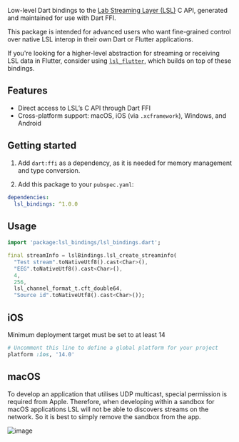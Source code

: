 Low-level Dart bindings to the [Lab Streaming Layer (LSL)](https://github.com/sccn/labstreaminglayer) C API, generated and maintained for use with Dart FFI.

This package is intended for advanced users who want fine-grained control over native LSL interop in their own Dart or Flutter applications.

If you're looking for a higher-level abstraction for streaming or receiving LSL data in Flutter, consider using [`lsl_flutter`](https://pub.dev/packages/lsl_flutter), which builds on top of these bindings.

## Features

- Direct access to LSL’s C API through Dart FFI
- Cross-platform support: macOS, iOS (via `.xcframework`), Windows, and Android

## Getting started

1. Add `dart:ffi` as a dependency, as it is needed for memory management and type conversion.

2. Add this package to your `pubspec.yaml`:

```yaml
dependencies:
  lsl_bindings: ^1.0.0
```

## Usage

```dart
import 'package:lsl_bindings/lsl_bindings.dart';

final streamInfo = lslBindings.lsl_create_streaminfo(
  "Test stream".toNativeUtf8().cast<Char>(),
  "EEG".toNativeUtf8().cast<Char>(),
  4,
  256,
  lsl_channel_format_t.cft_double64,
  "Source id".toNativeUtf8().cast<Char>());
```

## iOS

Minimum deployment target must be set to at least 14

```ruby
# Uncomment this line to define a global platform for your project
platform :ios, '14.0'
```

## macOS

To develop an application that utilises UDP multicast, special permission is required from Apple. Therefore, when developing within a sandbox for macOS applications LSL will not be able to discovers streams on the network. So it is best to simply remove the sandbox from the app.

![image](https://github.com/user-attachments/assets/6ccc2e9c-485a-4b77-88c3-3b9a220314fc)

<!--
# lsl_bindings

A new Flutter FFI plugin project.

## Getting Started

This project is a starting point for a Flutter
[FFI plugin](https://flutter.dev/to/ffi-package),
a specialized package that includes native code directly invoked with Dart FFI.

## Project structure

This template uses the following structure:

* `src`: Contains the native source code, and a CmakeFile.txt file for building
  that source code into a dynamic library.

* `lib`: Contains the Dart code that defines the API of the plugin, and which
  calls into the native code using `dart:ffi`.

* platform folders (`android`, `ios`, `windows`, etc.): Contains the build files
  for building and bundling the native code library with the platform application.

## Building and bundling native code

The `pubspec.yaml` specifies FFI plugins as follows:

```yaml
  plugin:
    platforms:
      some_platform:
        ffiPlugin: true
````

This configuration invokes the native build for the various target platforms
and bundles the binaries in Flutter applications using these FFI plugins.

This can be combined with dartPluginClass, such as when FFI is used for the
implementation of one platform in a federated plugin:

```yaml
plugin:
  implements: some_other_plugin
  platforms:
    some_platform:
      dartPluginClass: SomeClass
      ffiPlugin: true
```

A plugin can have both FFI and method channels:

```yaml
plugin:
  platforms:
    some_platform:
      pluginClass: SomeName
      ffiPlugin: true
```

The native build systems that are invoked by FFI (and method channel) plugins are:

- For Android: Gradle, which invokes the Android NDK for native builds.
  - See the documentation in android/build.gradle.
- For iOS and MacOS: Xcode, via CocoaPods.
  - See the documentation in ios/lsl_bindings.podspec.
  - See the documentation in macos/lsl_bindings.podspec.
- For Linux and Windows: CMake.
  - See the documentation in linux/CMakeLists.txt.
  - See the documentation in windows/CMakeLists.txt.

## Binding to native code

To use the native code, bindings in Dart are needed.
To avoid writing these by hand, they are generated from the header file
(`src/lsl_bindings.h`) by `package:ffigen`.
Regenerate the bindings by running `dart run ffigen --config ffigen.yaml`.

## Invoking native code

Very short-running native functions can be directly invoked from any isolate.
For example, see `sum` in `lib/lsl_bindings.dart`.

Longer-running functions should be invoked on a helper isolate to avoid
dropping frames in Flutter applications.
For example, see `sumAsync` in `lib/lsl_bindings.dart`.

## Flutter help

For help getting started with Flutter, view our
[online documentation](https://docs.flutter.dev), which offers tutorials,
samples, guidance on mobile development, and a full API reference.
-->

